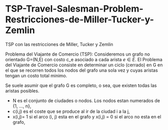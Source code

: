 # TSP-Travel-Salesman-Problem-Restricciones-de-Miller-Tucker-y-Zemlin

TSP con las restricciones de Miller, Tucker y Zemlin

Problema del Viajante de Comercio
(TSP): Consideremos un grafo no orientado G=(N,E) con costo c_e asociado a cada arista $e \in E$. El Problema del Viajante de Comercio consiste en determinar un ciclo (cerrado) en G en el que se recorren todos los nodos del grafo una sola vez y cuyas aristas tengan un costo total minimo.

Se suele asumir que el grafo G es completo, o sea, que existen todas las aristas posibles.
- N es el conjunto de ciudades o nodos. Los nodos estan numerados de {1, ..., n},
- c(i,j) es el coste que se produce al ir de la ciudad i a la j,
- x(i,j)= 1 si el arco (i, j) esta en el grafo y x(i,j) = 0 si el arco no esta en el grafo,
